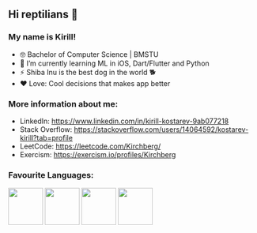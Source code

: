 ## Hi reptilians 🐍
### My name is Kirill!

- 🤓 Bachelor of Computer Science | BMSTU
- 🌱 I’m currently learning ML in iOS, Dart/Flutter and Python
- ⚡ Shiba Inu is the best dog in the world 🐕
- ❤️ Love: Cool decisions that makes app better

### More information about me:
* LinkedIn: https://www.linkedin.com/in/kirill-kostarev-9ab077218
* Stack Overflow: https://stackoverflow.com/users/14064592/kostarev-kirill?tab=profile
* LeetCode: https://leetcode.com/Kirchberg/
* Exercism: https://exercism.io/profiles/Kirchberg

### Favourite Languages: ###
<div>
  <p>
    <img align="center" src="https://dg8krxphbh767.cloudfront.net/tracks/swift.svg" width="70" height="75">
    <img align="center" src="https://dg8krxphbh767.cloudfront.net/tracks/python.svg" width="70" height="75">
    <img align="center" src="https://dg8krxphbh767.cloudfront.net/tracks/ruby.svg" width="70" height="75">
    <img align="center" src="https://dg8krxphbh767.cloudfront.net/tracks/dart.svg" width="70" height="75">
  </p>
</div>
